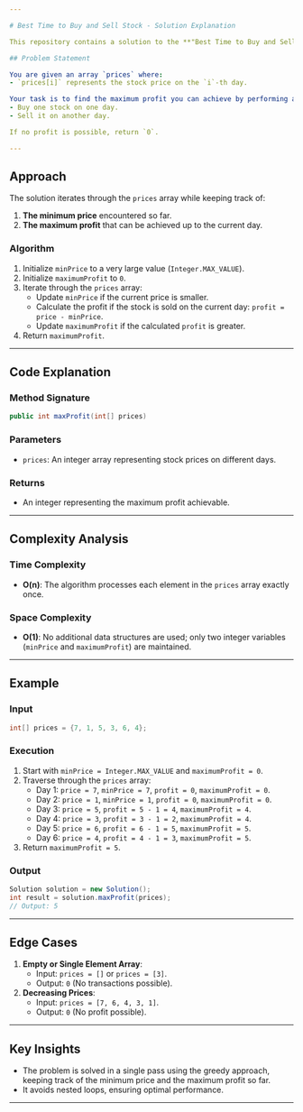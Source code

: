 ```yaml
---

# Best Time to Buy and Sell Stock - Solution Explanation

This repository contains a solution to the **"Best Time to Buy and Sell Stock"** problem, where the objective is to maximize profit by choosing a single day to buy and a different day in the future to sell a stock.

## Problem Statement

You are given an array `prices` where:
- `prices[i]` represents the stock price on the `i`-th day.

Your task is to find the maximum profit you can achieve by performing at most one transaction:
- Buy one stock on one day.
- Sell it on another day.

If no profit is possible, return `0`.

---
```


## Approach

The solution iterates through the `prices` array while keeping track of:
1. **The minimum price** encountered so far.
2. **The maximum profit** that can be achieved up to the current day.

### Algorithm
1. Initialize `minPrice` to a very large value (`Integer.MAX_VALUE`).
2. Initialize `maximumProfit` to `0`.
3. Iterate through the `prices` array:
   - Update `minPrice` if the current price is smaller.
   - Calculate the profit if the stock is sold on the current day: `profit = price - minPrice`.
   - Update `maximumProfit` if the calculated `profit` is greater.
4. Return `maximumProfit`.

---

## Code Explanation

### Method Signature
```java
public int maxProfit(int[] prices)
```

### Parameters
- `prices`: An integer array representing stock prices on different days.

### Returns
- An integer representing the maximum profit achievable.

---

## Complexity Analysis

### Time Complexity
- **O(n)**: The algorithm processes each element in the `prices` array exactly once.

### Space Complexity
- **O(1)**: No additional data structures are used; only two integer variables (`minPrice` and `maximumProfit`) are maintained.

---

## Example

### Input
```java
int[] prices = {7, 1, 5, 3, 6, 4};
```

### Execution
1. Start with `minPrice = Integer.MAX_VALUE` and `maximumProfit = 0`.
2. Traverse through the `prices` array:
   - Day 1: `price = 7`, `minPrice = 7`, `profit = 0`, `maximumProfit = 0`.
   - Day 2: `price = 1`, `minPrice = 1`, `profit = 0`, `maximumProfit = 0`.
   - Day 3: `price = 5`, `profit = 5 - 1 = 4`, `maximumProfit = 4`.
   - Day 4: `price = 3`, `profit = 3 - 1 = 2`, `maximumProfit = 4`.
   - Day 5: `price = 6`, `profit = 6 - 1 = 5`, `maximumProfit = 5`.
   - Day 6: `price = 4`, `profit = 4 - 1 = 3`, `maximumProfit = 5`.
3. Return `maximumProfit = 5`.

### Output
```java
Solution solution = new Solution();
int result = solution.maxProfit(prices);
// Output: 5
```

---

## Edge Cases
1. **Empty or Single Element Array**: 
   - Input: `prices = []` or `prices = [3]`.
   - Output: `0` (No transactions possible).
2. **Decreasing Prices**:
   - Input: `prices = [7, 6, 4, 3, 1]`.
   - Output: `0` (No profit possible).

---

## Key Insights

- The problem is solved in a single pass using the greedy approach, keeping track of the minimum price and the maximum profit so far.
- It avoids nested loops, ensuring optimal performance.

---